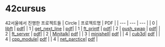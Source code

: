 # 42cursus
42서울에서 진행한 프로젝트들
| Circle | 프로젝트명 | PDF |
| --- | --- | --- |
| 0 | [libft](https://github.com/sashin92/42cursus/tree/main/libft) | [pdf](https://github.com/sashin92/42cursus/blob/main/PDF/Circle_00/Libft.pdf)|
| 1 | [get_next_line](https://github.com/sashin92/42cursus/tree/main/get_next_line) | [pdf](https://github.com/sashin92/42cursus/blob/main/PDF/Circle_01/get_next_line.pdf)|
| 1 | [ft_printf](https://github.com/sashin92/42cursus/tree/main/ft_printf) |  [pdf](https://github.com/sashin92/42cursus/blob/main/PDF/Circle_01/ft_printf.pdf)|
| 2 | [push_swap](https://github.com/sashin92/42cursus/tree/main/push_swap)  | [pdf](https://github.com/sashin92/42cursus/blob/main/PDF/Circle_02/push_swap/push_swap.pdf)|
| 2 | [ft_server](https://github.com/sashin92/42cursus/tree/main/ft_server) | [pdf](https://github.com/sashin92/42cursus/blob/main/PDF/Circle_02/ft_server.pdf)|
| 2 | [Minitalk](https://github.com/sashin92/42cursus/tree/main/minitalk)| [pdf](https://github.com/sashin92/42cursus/blob/main/PDF/Circle_02/Minitalk.pdf) |
| 3 | [minishell](https://github.com/sashin92/42cursus/tree/main/minishell)| [pdf](https://github.com/sashin92/42cursus/blob/main/PDF/Circle_03/minishell.pdf) |
| 4 | [cub3d](https://github.com/sashin92/42cursus/tree/main/cub3d)| [pdf](https://github.com/sashin92/42cursus/blob/main/PDF/Circle_04/cub3d/cub3d.pdf)  |
| 4 | [cpp_module](https://github.com/sashin92/42cursus/tree/main/cpp_module)| [pdf](https://github.com/sashin92/42cursus/blob/main/PDF/Circle_04/cpp_module)  |
| 4 | [net_parctice](https://github.com/sashin92/42cursus/tree/main/netpractice)|  [pdf](https://github.com/sashin92/42cursus/blob/main/PDF/Circle_04/net_practice/net_practice.pdf)   |